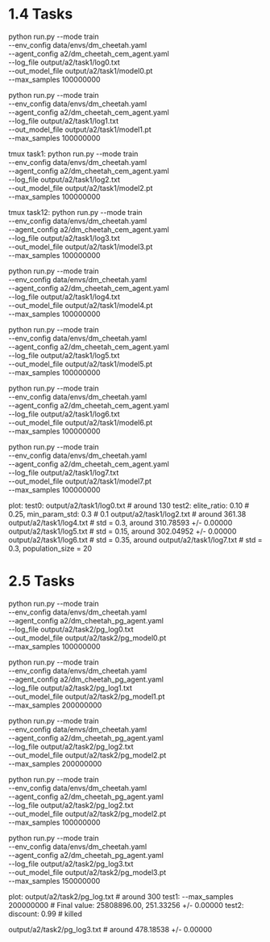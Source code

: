 # 1.4 Tasks
python run.py --mode train \
--env_config data/envs/dm_cheetah.yaml \
--agent_config a2/dm_cheetah_cem_agent.yaml \
--log_file output/a2/task1/log0.txt \
--out_model_file output/a2/task1/model0.pt \
--max_samples 100000000 

python run.py --mode train \
--env_config data/envs/dm_cheetah.yaml \
--agent_config a2/dm_cheetah_cem_agent.yaml \
--log_file output/a2/task1/log1.txt \
--out_model_file output/a2/task1/model1.pt \
--max_samples 100000000

tmux task1:
python run.py --mode train \
--env_config data/envs/dm_cheetah.yaml \
--agent_config a2/dm_cheetah_cem_agent.yaml \
--log_file output/a2/task1/log2.txt \
--out_model_file output/a2/task1/model2.pt \
--max_samples 100000000

tmux task12:
python run.py --mode train \
--env_config data/envs/dm_cheetah.yaml \
--agent_config a2/dm_cheetah_cem_agent.yaml \
--log_file output/a2/task1/log3.txt \
--out_model_file output/a2/task1/model3.pt \
--max_samples 100000000

python run.py --mode train \
--env_config data/envs/dm_cheetah.yaml \
--agent_config a2/dm_cheetah_cem_agent.yaml \
--log_file output/a2/task1/log4.txt \
--out_model_file output/a2/task1/model4.pt \
--max_samples 100000000

python run.py --mode train \
--env_config data/envs/dm_cheetah.yaml \
--agent_config a2/dm_cheetah_cem_agent.yaml \
--log_file output/a2/task1/log5.txt \
--out_model_file output/a2/task1/model5.pt \
--max_samples 100000000

python run.py --mode train \
--env_config data/envs/dm_cheetah.yaml \
--agent_config a2/dm_cheetah_cem_agent.yaml \
--log_file output/a2/task1/log6.txt \
--out_model_file output/a2/task1/model6.pt \
--max_samples 100000000

python run.py --mode train \
--env_config data/envs/dm_cheetah.yaml \
--agent_config a2/dm_cheetah_cem_agent.yaml \
--log_file output/a2/task1/log7.txt \
--out_model_file output/a2/task1/model7.pt \
--max_samples 100000000

plot:
test0: output/a2/task1/log0.txt  # around 130
test2: 
elite_ratio: 0.10  # 0.25, min_param_std: 0.3  # 0.1 
output/a2/task1/log2.txt  # around 361.38
output/a2/task1/log4.txt # std = 0.3, around 310.78593 +/- 0.00000
output/a2/task1/log5.txt  # std = 0.15, around 302.04952 +/- 0.00000
output/a2/task1/log6.txt  # std = 0.35, around 
output/a2/task1/log7.txt  # std = 0.3, population_size = 20

# 2.5 Tasks
python run.py --mode train \
--env_config data/envs/dm_cheetah.yaml \
--agent_config a2/dm_cheetah_pg_agent.yaml \
--log_file output/a2/task2/pg_log0.txt \
--out_model_file output/a2/task2/pg_model0.pt \
--max_samples 100000000

python run.py --mode train \
--env_config data/envs/dm_cheetah.yaml \
--agent_config a2/dm_cheetah_pg_agent.yaml \
--log_file output/a2/task2/pg_log1.txt \
--out_model_file output/a2/task2/pg_model1.pt \
--max_samples 200000000

python run.py --mode train \
--env_config data/envs/dm_cheetah.yaml \
--agent_config a2/dm_cheetah_pg_agent.yaml \
--log_file output/a2/task2/pg_log2.txt \
--out_model_file output/a2/task2/pg_model2.pt \
--max_samples 200000000

python run.py --mode train \
--env_config data/envs/dm_cheetah.yaml \
--agent_config a2/dm_cheetah_pg_agent.yaml \
--log_file output/a2/task2/pg_log2.txt \
--out_model_file output/a2/task2/pg_model2.pt \
--max_samples 100000000

python run.py --mode train \
--env_config data/envs/dm_cheetah.yaml \
--agent_config a2/dm_cheetah_pg_agent.yaml \
--log_file output/a2/task2/pg_log3.txt \
--out_model_file output/a2/task2/pg_model3.pt \
--max_samples 150000000

plot:
output/a2/task2/pg_log.txt  # around 300
test1: --max_samples 200000000  # Final value: 25808896.00, 251.33256 +/- 0.00000
test2: discount: 0.99  # killed

output/a2/task2/pg_log3.txt  # around 478.18538 +/- 0.00000

